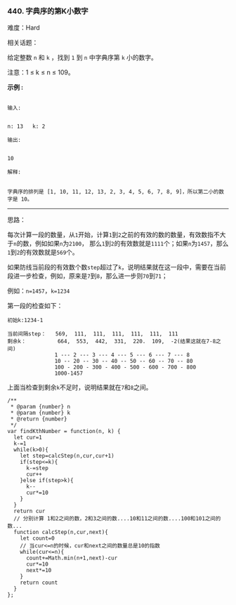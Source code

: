 ### 440. 字典序的第K小数字

难度：Hard

相关话题：

给定整数 `n` 和 `k` ，找到 `1` 到 `n` 中字典序第 `k` 小的数字。



注意：1 &le; k &le; n &le; 109。



**示例 :** 



```

输入:


n: 13   k: 2

输出:


10

解释:


字典序的排列是 [1, 10, 11, 12, 13, 2, 3, 4, 5, 6, 7, 8, 9]，所以第二小的数字是 10。
```



-----

思路：

每次计算一段的数量，从`1`开始，计算`1`到`2`之前的有效的数的数量，有效数指不大于`n`的数，例如如果`n`为`2100`，
那么`1`到`2`的有效数就是`1111`个；如果`n`为`1457`，那么`1`到`2`的有效数就是`569`个。

如果防线当前段的有效数个数`step`超过了`k`，说明结果就在这一段中，需要在当前段进一步检查，例如，原来是`7`到`8`，那么进一步则`70`到`71`；

例如：`n=1457`，`k=1234`

第一段的检查如下：
```
初始k:1234-1

当前间隔step：   569,  111,  111,  111,  111,  111,  111
剩余k：          664,  553,  442,  331,  220.  109,  -2(结果这就在7-8之间)
               1 --- 2 --- 3 --- 4 --- 5 --- 6 --- 7 --- 8
               10 -- 20 -- 30 -- 40 -- 50 -- 60 -- 70 -- 80
               100 - 200 - 300 - 400 - 500 - 600 - 700 - 800
               1000-1457   
```

上面当检查到剩余`k`不足时，说明结果就在`7`和`8`之间。
```
/**
 * @param {number} n
 * @param {number} k
 * @return {number}
 */
var findKthNumber = function(n, k) {
  let cur=1
  k-=1
  while(k>0){
    let step=calcStep(n,cur,cur+1)
    if(step<=k){
      k-=step
      cur++
    }else if(step>k){
      k--
      cur*=10
    }
  }
  return cur
  // 分别计算 1和2之间的数，2和3之间的数....10和11之间的数....100和101之间的数...
  function calcStep(n,cur,next){
    let count=0
    // 当cur<=n的时候，cur和next之间的数量总是10的指数
    while(cur<=n){
      count+=Math.min(n+1,next)-cur
      cur*=10
      next*=10
    }
    return count
  }
};
```

